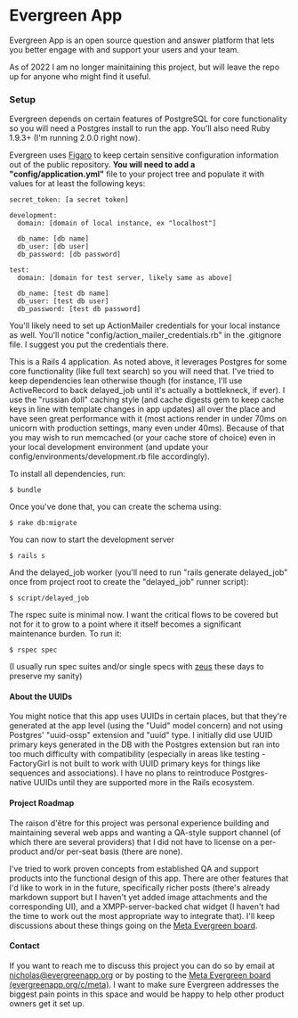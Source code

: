 Evergreen App
=============

Evergreen App is an open source question and answer platform that lets you better engage with and support your users and your team.

As of 2022 I am no longer mainitaining this project, but will leave the repo up for anyone who might find it useful.

### Setup
Evergreen depends on certain features of PostgreSQL for core functionality
so you will need a Postgres install to run the app. You'll also
need Ruby 1.9.3+ (I'm running 2.0.0 right now).

Evergreen uses [Figaro](https://github.com/laserlemon/figaro) to keep certain sensitive configuration information out of the public repository. 
**You will need to add a "config/application.yml"** file to your project tree
and populate it with values for at least the following keys:

    secret_token: [a secret token]

    development:
      domain: [domain of local instance, ex "localhost"]

      db_name: [db name]
      db_user: [db user]
      db_password: [db password]

    test:
      domain: [domain for test server, likely same as above]

      db_name: [test db name]
      db_user: [test db user]
      db_password: [test db password]

You'll likely need to set up ActionMailer credentials for your local 
instance as well. You'll notice "config/action\_mailer\_credentials.rb"
in the .gitignore file. I suggest you put the credentials there.  


This is a Rails 4 application. As noted above, it leverages Postgres for some core functionality (like full text search) so you will need that. 
I've tried to keep dependencies lean otherwise though (for instance,
I'll use ActiveRecord to back delayed\_job until it's actually
a bottlekneck, if ever). I use the "russian doll" caching style (and cache
digests gem to keep cache keys in line with template changes in app updates)
all over the place and have seen great performance with it (most actions
render in under 70ms on unicorn with production settings, many even under 40ms). 
Because of that you may wish to run memcached (or your cache store of choice)
even in your local development environment (and update your config/environments/development.rb
file accordingly).

To install all dependencies, run:

    $ bundle

Once you've done that, you can create the schema using:

    $ rake db:migrate

You can now to start the development server

    $ rails s

And the delayed\_job worker (you'll need to run "rails generate delayed_job" once from project root to create the "delayed\_job" runner script):
    
    $ script/delayed_job

The rspec suite is minimal now. I want the critical flows to 
be covered but not for it to grow to a point where it itself
becomes a significant maintenance burden. To run it:

    $ rspec spec

(I usually run spec suites and/or single specs with
[zeus](https://github.com/burke/zeus) these days to preserve my sanity)


#### About the UUIDs
You might notice that this app uses UUIDs in certain places, but that 
they're generated at the app level (using the "Uuid" model concern)
and not using Postgres' "uuid-ossp" extension and "uuid" type. I initially did use UUID primary keys
generated in the DB with the Postgres extension but ran into too much 
difficulty with compatibility (especially in areas like testing - 
FactoryGirl is not built to work with UUID primary keys for things like
sequences and associations). I have no plans to reintroduce Postgres-native
UUIDs until they are supported more in the Rails ecosystem.

#### Project Roadmap
The raison d'être for this project was personal experience
building and maintaining several web apps
and wanting a QA-style support channel 
(of which there are several providers)
that I did not have to
license on a per-product and/or per-seat basis 
(there are none). 

I've tried to work proven concepts from established QA 
and support products into the functional design of this app.
There are other features that I'd like to work in in the future,
specifically richer posts (there's already markdown support but I 
haven't yet added image attachments and the corresponding UI),
and a XMPP-server-backed chat widget (I haven't had the time
to work out the most appropriate way to integrate that).
I'll keep discussions about these things going on the
[Meta Evergreen board](http://evergreenapp.org/c/meta).

#### Contact
If you want to reach me to discuss this project you can 
do so by email at nicholas@evergreenapp.org or by posting
to the [Meta Evergreen board (evergreenapp.org/c/meta)](http://www.evergreenapp.org/c/meta). I want 
to make sure Evergreen addresses the biggest pain points in this space 
and would be happy to help other product owners get it set up.
